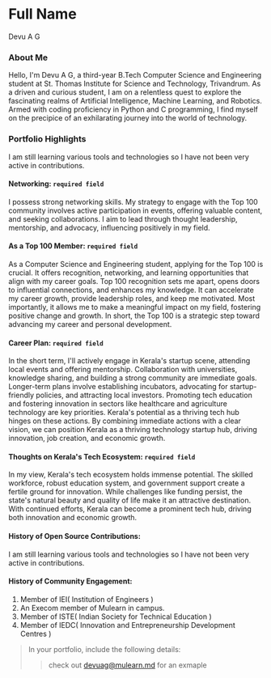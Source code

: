 # Full Name 
Devu A G
### About Me

Hello, I'm Devu A G, a third-year B.Tech Computer Science and Engineering student at St. Thomas Institute for Science and Technology, Trivandrum. As a driven and curious student, I am on a relentless quest to explore the fascinating realms of Artificial Intelligence, Machine Learning, and Robotics. Armed with coding proficiency in Python and C programming, I find myself on the precipice of an exhilarating journey into the world of technology.

### Portfolio Highlights

I am still learning various tools and technologies so I have not been very active in contributions.


#### Networking: `required field`

I possess strong networking skills. My strategy to engage with the Top 100 community involves active participation in events, offering valuable content, and seeking collaborations. I aim to lead through thought leadership, mentorship, and advocacy, influencing positively in my field.

#### As a Top 100 Member: `required field`

As a Computer Science and Engineering student, applying for the Top 100 is crucial. It offers recognition, networking, and learning opportunities that align with my career goals. Top 100 recognition sets me apart, opens doors to influential connections, and enhances my knowledge. It can accelerate my career growth, provide leadership roles, and keep me motivated. Most importantly, it allows me to make a meaningful impact on my field, fostering positive change and growth. In short, the Top 100 is a strategic step toward advancing my career and personal development.

#### Career Plan: `required field`

In the short term, I'll actively engage in Kerala's startup scene, attending local events and offering mentorship. Collaboration with universities, knowledge sharing, and building a strong community are immediate goals.
Longer-term plans involve establishing incubators, advocating for startup-friendly policies, and attracting local investors. Promoting tech education and fostering innovation in sectors like healthcare and agriculture technology are key priorities. Kerala's potential as a thriving tech hub hinges on these actions.
By combining immediate actions with a clear vision, we can position Kerala as a thriving technology startup hub, driving innovation, job creation, and economic growth.

#### Thoughts on Kerala's Tech Ecosystem: `required field`

In my view, Kerala's tech ecosystem holds immense potential. The skilled workforce, robust education system, and government support create a fertile ground for innovation. While challenges like funding persist, the state's natural beauty and quality of life make it an attractive destination. With continued efforts, Kerala can become a prominent tech hub, driving both innovation and economic growth.

#### History of Open Source Contributions:

I am still learning various tools and technologies so I have not been very active in contributions.

#### History of Community Engagement:
1. Member of IEI( Institution of Engineers )
2. An Execom member of Mulearn in campus.
3. Member of ISTE( Indian Society for Technical Education )
4. Member of IEDC( Innovation and Entrepreneurship Development Centres )





> In your portfolio, include the following details:
>> check out [devuag@mulearn.md](./profile/devuag@mulearn.md) for an exmaple
